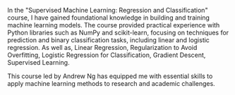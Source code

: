 In the "Supervised Machine Learning: Regression and Classification" course, I have gained foundational knowledge in building and training machine learning models. The course provided practical experience with Python libraries such as NumPy and scikit-learn, focusing on techniques for prediction and binary classification tasks, including linear and logistic regression. As well as, Linear Regression, Regularization to Avoid Overfitting, Logistic Regression for Classification, Gradient Descent, Supervised Learning.

This course led by Andrew Ng has equipped me with essential skills to apply machine learning methods to research and academic challenges. 

